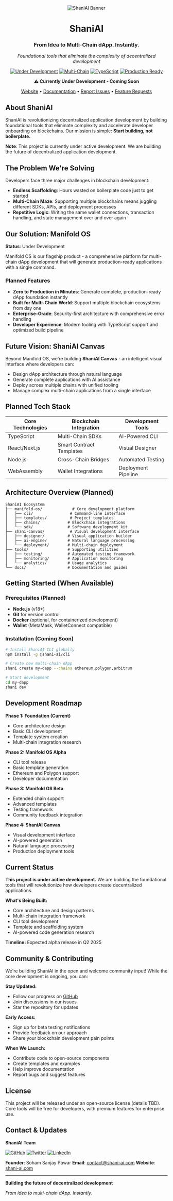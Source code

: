 <div align="center">

![ShaniAI Banner](https://github.com/user-attachments/assets/banner-placeholder)

# ShaniAI

### From Idea to Multi-Chain dApp. Instantly.

*Foundational tools that eliminate the complexity of decentralized development*

[![Under Development](https://img.shields.io/badge/Status-Under%20Development-orange?style=for-the-badge)](https://github.com/ShaniAI-tech)
[![Multi-Chain](https://img.shields.io/badge/Multi--Chain-Support-blue?style=for-the-badge)](https://github.com/ShaniAI-tech)
[![TypeScript](https://img.shields.io/badge/TypeScript-007ACC?style=for-the-badge&logo=typescript&logoColor=white)](https://www.typescriptlang.org/)
[![Production Ready](https://img.shields.io/badge/Production-Ready-green?style=for-the-badge)](https://github.com/ShaniAI-tech)

**⚠️ Currently Under Development - Coming Soon**

[Website](https://shani-ai.com) • [Documentation](https://github.com/ShaniAI-tech/ManifoldOS) • [Report Issues](https://github.com/ShaniAI-tech/ShaniAI/issues) • [Feature Requests](https://github.com/ShaniAI-tech/ShaniAI/issues)

</div>

## About ShaniAI

ShaniAI is revolutionizing decentralized application development by building foundational tools that eliminate complexity and accelerate developer onboarding on blockchains. Our mission is simple: **Start building, not boilerplate.**

**Note**: This project is currently under active development. We are building the future of decentralized application development.

## The Problem We're Solving

Developers face three major challenges in blockchain development:

- **Endless Scaffolding**: Hours wasted on boilerplate code just to get started
- **Multi-Chain Maze**: Supporting multiple blockchains means juggling different SDKs, APIs, and deployment processes
- **Repetitive Logic**: Writing the same wallet connections, transaction handling, and state management over and over again

## Our Solution: Manifold OS

**Status**: Under Development

Manifold OS is our flagship product - a comprehensive platform for multi-chain dApp development that will generate production-ready applications with a single command.

### Planned Features

- **Zero to Production in Minutes**: Generate complete, production-ready dApp foundation instantly
- **Built for Multi-Chain World**: Support multiple blockchain ecosystems from day one
- **Enterprise-Grade**: Security-first architecture with comprehensive error handling
- **Developer Experience**: Modern tooling with TypeScript support and optimized build pipeline

## Future Vision: ShaniAI Canvas

Beyond Manifold OS, we're building **ShaniAI Canvas** - an intelligent visual interface where developers can:

- Design dApp architecture through natural language
- Generate complete applications with AI assistance
- Deploy across multiple chains with unified tooling
- Manage complex multi-chain applications from a single interface

## Planned Tech Stack

| Core Technologies | Blockchain Integration | Development Tools |
|-------------------|----------------------|-------------------|
| TypeScript | Multi-Chain SDKs | AI-Powered CLI |
| React/Next.js | Smart Contract Templates | Visual Designer |
| Node.js | Cross-Chain Bridges | Automated Testing |
| WebAssembly | Wallet Integrations | Deployment Pipeline |

## Architecture Overview (Planned)

```text
ShaniAI Ecosystem
├── manifold-os/             # Core development platform
│   ├── cli/                # Command-line interface
│   ├── templates/          # Project templates
│   ├── chains/            # Blockchain integrations
│   └── sdk/               # Software development kit  
├── shani-canvas/           # Visual development interface
│   ├── designer/          # Visual application builder
│   ├── ai-engine/         # Natural language processing
│   └── deployment/        # Multi-chain deployment
├── tools/                 # Supporting utilities
│   ├── testing/           # Automated testing framework
│   ├── monitoring/        # Application monitoring
│   └── analytics/         # Usage analytics
└── docs/                  # Documentation and guides
```

## Getting Started (When Available)

### Prerequisites (Planned)

- **Node.js** (v18+)
- **Git** for version control
- **Docker** (optional, for containerized development)
- **Wallet** (MetaMask, WalletConnect compatible)

### Installation (Coming Soon)

```bash
# Install ShaniAI CLI globally
npm install -g @shani-ai/cli

# Create new multi-chain dApp
shani create my-dapp --chains ethereum,polygon,arbitrum

# Start development
cd my-dapp
shani dev
```

## Development Roadmap

**Phase 1: Foundation (Current)**
- Core architecture design
- Basic CLI development
- Template system creation
- Multi-chain integration research

**Phase 2: Manifold OS Alpha**
- CLI tool release
- Basic template generation
- Ethereum and Polygon support
- Developer documentation

**Phase 3: Manifold OS Beta**
- Extended chain support
- Advanced templates
- Testing framework
- Community feedback integration

**Phase 4: ShaniAI Canvas**
- Visual development interface
- AI-powered generation
- Natural language processing
- Production deployment tools

## Current Status

**This project is under active development.** We are building the foundational tools that will revolutionize how developers create decentralized applications.

**What's Being Built:**
- Core architecture and design patterns
- Multi-chain integration framework
- CLI tool development
- Template and scaffolding system
- AI-powered code generation research

**Timeline:** Expected alpha release in Q2 2025

## Community & Contributing

We're building ShaniAI in the open and welcome community input! While the core development is ongoing, you can:

**Stay Updated:**
- Follow our progress on [GitHub](https://github.com/ShaniAI-tech)
- Join discussions in our issues
- Star the repository for updates

**Early Access:**
- Sign up for beta testing notifications
- Provide feedback on our approach
- Share your blockchain development pain points

**When We Launch:**
- Contribute code to open-source components
- Create templates and examples
- Help improve documentation
- Report bugs and suggest features

## License

This project will be released under an open-source license (details TBD). Core tools will be free for developers, with premium features for enterprise use.

## Contact & Updates

**ShaniAI Team**

[![GitHub](https://img.shields.io/badge/GitHub-100000?style=for-the-badge&logo=github&logoColor=white)](https://github.com/ShaniAI-tech)
[![Twitter](https://img.shields.io/badge/Twitter-1DA1F2?style=for-the-badge&logo=twitter&logoColor=white)](https://twitter.com/ShaniAI_tech)
[![LinkedIn](https://img.shields.io/badge/LinkedIn-0077B5?style=for-the-badge&logo=linkedin&logoColor=white)](https://linkedin.com/company/shani-ai)

**Founder**: Soham Sanjay Pawar
**Email**: [contact@shani-ai.com](mailto:contact@shani-ai.com)
**Website**: [shani-ai.com](https://shani-ai.com)

---

**Building the future of decentralized development**

*From idea to multi-chain dApp. Instantly.*
